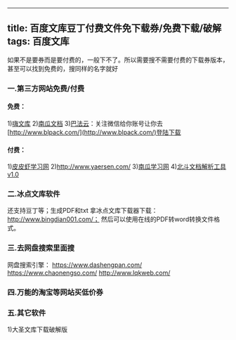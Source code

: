 
---
title: 百度文库豆丁付费文件免下载券/免费下载/破解
tags: 百度文库
---

如果不是要券而是要付费的，一般下不了。所以需要搜不需要付费的下载券版本，甚至可以找到免费的，搜同样的名字就好

<!--more--> 

### 一.第三方网站免费/付费
#### 免费：
1)[嗨文库](http://www.hiwenku.com/)
2)[南瓜文档](http://bdwk.588230.com/)
3)[巴法云](http://wenku.bemfa.com/)：关注微信给你账号让你去[http://www.blpack.com/](http://www.blpack.com/)登陆下载

#### 付费：
1)[皮皮虾学习网](http://www.wenkuwenku.com/)
2)http://www.yaersen.com/
3)[南瓜学习网](http://www.588230.com/)
4)[北斗文档解析工具v1.0](http://www.docin365.com/)




### 二.冰点文库软件
还支持豆丁等；生成PDF和txt
拿冰点文库下载器下载：http://www.bingdian001.com/；
然后可以使用在线的PDF转word转换文件格式。

### 三.去网盘搜索里面搜

网盘搜索引擎：
https://www.dashengpan.com/
https://www.chaonengso.com/ 
http://www.lqkweb.com/

### 四.万能的淘宝等网站买低价券

### 五.其它软件
1)大圣文库下载破解版